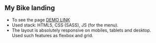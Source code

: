 ## My Bike landing
* To see the page [DEMO LINK](https://anton-iskryk.github.io/my-bike-landing/)
* Used stack: HTML5, CSS (SASS), JS (for the menu).
* The layout is absolutely responsive on mobiles, tablets and desktop. Used such features as flexbox and grid.
